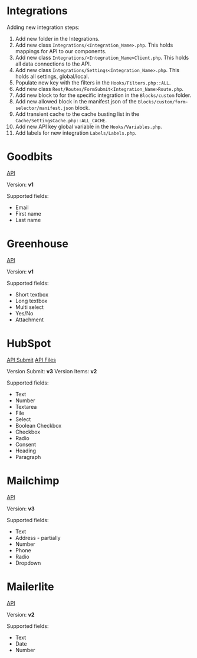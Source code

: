 # Integrations

Adding new integration steps:
1. Add new folder in the Integrations.
2. Add new class `Integrations/<Integration_Name>.php`. This holds mappings for API to our components.
3. Add new class `Integrations/<Integration_Name>Client.php`. This holds all data connections to the API.
4. Add new class `Integrations/Settings<Integration_Name>.php`. This holds all settings, global/local.
5. Populate new key with the filters in the `Hooks/Filters.php::ALL`.
6. Add new class `Rest/Routes/FormSubmit<Integration_Name>Route.php`.
7. Add new block to for the specific integration in the `Blocks/custom` folder.
8. Add new allowed block in the manifest.json of the `Blocks/custom/form-selector/manifest.json` block.
9. Add transient cache to the cache busting list in the `Cache/SettingsCache.php::ALL_CACHE`.
10. Add new API key global variable in the `Hooks/Variables.php`.
11. Add labels for new integration `Labels/Labels.php`.

# Goodbits

[API](https://gist.github.com/kalv/84c37780d277da5b7a3cdf5c28359c6b)

Version: **v1**

Supported fields:
* Email
* First name
* Last name

# Greenhouse

[API](https://developers.greenhouse.io/job-board.html)

Version: **v1**

Supported fields:
* Short textbox
* Long textbox
* Multi select
* Yes/No
* Attachment

# HubSpot

[API Submit](https://legacydocs.hubspot.com/docs/methods/forms/submit_form)
[API Files](https://legacydocs.hubspot.com/docs/methods/files/v3/upload_new_file)

Version Submit: **v3**
Version Items: **v2**

Supported fields:
* Text
* Number
* Textarea
* File
* Select
* Boolean Checkbox
* Checkbox
* Radio
* Consent
* Heading
* Paragraph

# Mailchimp

[API](https://mailchimp.com/developer/marketing/api/)

Version: **v3**

Supported fields:
* Text
* Address - partially
* Number
* Phone
* Radio
* Dropdown

# Mailerlite

[API](https://developers.mailerlite.com/docs)

Version: **v2**

Supported fields:
* Text
* Date
* Number

